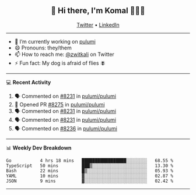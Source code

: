<h2 align="center"> 👋 Hi there, I'm Komal 🧑🏾‍💻 </h2>
<p align="center">
    <a href="https://twitter.com/zwitkali">Twitter</a> •
    <a href="https://www.linkedin.com/in/komal-ali/">LinkedIn</a>
</p>

--------

- 🔭 I’m currently working on [pulumi](https://github.com/pulumi/pulumi)
- 😄 Pronouns: they/them
- 📫 How to reach me: [@zwitkali](https://twitter.com/zwitkali) on Twitter
- ⚡ Fun fact: My dog is afraid of flies 🪰

--------
💻 **Recent Activity**

<!--START_SECTION:activity-->
1. 🗣 Commented on [#8231](https://github.com/pulumi/pulumi/issues/8231) in [pulumi/pulumi](https://github.com/pulumi/pulumi)
2. 💪 Opened PR [#8275](https://github.com/pulumi/pulumi/pull/8275) in [pulumi/pulumi](https://github.com/pulumi/pulumi)
3. 🗣 Commented on [#8231](https://github.com/pulumi/pulumi/issues/8231) in [pulumi/pulumi](https://github.com/pulumi/pulumi)
4. 🗣 Commented on [#8231](https://github.com/pulumi/pulumi/issues/8231) in [pulumi/pulumi](https://github.com/pulumi/pulumi)
5. 🗣 Commented on [#8236](https://github.com/pulumi/pulumi/issues/8236) in [pulumi/pulumi](https://github.com/pulumi/pulumi)
<!--END_SECTION:activity-->

--------

📊 **Weekly Dev Breakdown**
<!--START_SECTION:waka-->
```text
Go           4 hrs 18 mins   █████████████████░░░░░░░░   68.55 % 
TypeScript   50 mins         ███▒░░░░░░░░░░░░░░░░░░░░░   13.30 % 
Bash         22 mins         █▒░░░░░░░░░░░░░░░░░░░░░░░   05.93 % 
YAML         10 mins         ▓░░░░░░░░░░░░░░░░░░░░░░░░   02.87 % 
JSON         9 mins          ▓░░░░░░░░░░░░░░░░░░░░░░░░   02.42 % 
```
<!--END_SECTION:waka-->

--------